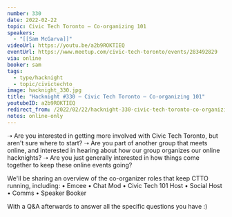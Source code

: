 ```yaml
---
number: 330
date: 2022-02-22
topic: Civic Tech Toronto – Co-organizing 101
speakers:
  - "[[Sam McGarva]]"
videoUrl: https://youtu.be/a2b9ROKTIEQ
eventUrl: https://www.meetup.com/civic-tech-toronto/events/283492829
via: online
booker: sam
tags:
  - type/hacknight
  - topic/civictechto
image: hacknight_330.jpg
title: "Hacknight #330 – Civic Tech Toronto – Co-organizing 101"
youtubeID: a2b9ROKTIEQ
redirect_from: /2022/02/22/hacknight-330-civic-tech-toronto-co-organizing-101-with-sam-mcgarva/
notes: online-only
---
```


➝ Are you interested in getting more involved with Civic Tech Toronto, but aren't sure where to start?
➝ Are you part of another group that meets online, and interested in hearing about how our group organizes our online hacknights?
➝ Are you just generally interested in how things come together to keep these online events going?

We'll be sharing an overview of the co-organizer roles that keep CTTO running, including:
• Emcee
• Chat Mod
• Civic Tech 101 Host
• Social Host
• Comms
• Speaker Booker

With a Q&A afterwards to answer all the specific questions you have :)
